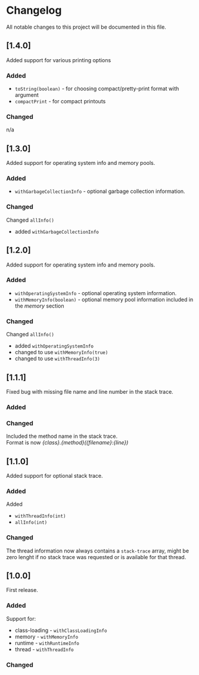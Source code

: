 # Changelog

All notable changes to this project will be documented in this file.

## [1.4.0]

Added support for various printing options

### Added

* `toString(boolean)` - for choosing compact/pretty-print format with argument
* `compactPrint` - for compact printouts

### Changed

n/a

## [1.3.0]

Added support for operating system info and memory pools.

### Added

* `withGarbageCollectionInfo` - optional garbage collection information.

### Changed

Changed `allInfo()`

* added `withGarbageCollectionInfo`

## [1.2.0]

Added support for operating system info and memory pools.

### Added

* `withOperatingSystemInfo` - optional operating system information.
* `withMemoryInfo(boolean)` - optional memory pool information included in the _memory_ section

### Changed

Changed `allInfo()`

* added `withOperatingSystemInfo`
* changed to use `withMemoryInfo(true)`
* changed to use `withThreadInfo(3)`

## [1.1.1]

Fixed bug with missing file name and line number in the stack trace.

### Added

### Changed

Included the method name in the stack trace.   
Format is now _{class}.{method}({filename}:{line})_

## [1.1.0]

Added support for optional stack trace.

### Added

Added

* `withThreadInfo(int)`
* `allInfo(int)`

### Changed

The thread information now always contains a `stack-trace` array, might be zero lenght if no stack trace was requested
or is available for that thread.

## [1.0.0]

First release.

### Added

Support for:

- class-loading - `withClassLoadingInfo`
- memory - `withMemoryInfo`
- runtime - `withRuntimeInfo`
- thread - `withThreadInfo`

### Changed